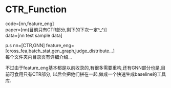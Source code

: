 # CTR_Function

  code=[nn,feature_eng]  
  paper=[nn(目前只有CTR部分,剩下的下次一定^_^)]  
  data=[nn test sample data]  
    
  p.s 
      nn=[CTR,GNN]
      feature_eng=[cross_fea,batch_stat,gen_graph,judge_distribute...]  
      每个文件夹内目录页有详细介绍...
      
  不过由于feature_eng基本都是以前收录的,有很多需要重构,还有GNN部分也是,目前可食用只有CTR部分,
  以后会把他们拼在一起,做成一个快速生成baseline的工具库.  
